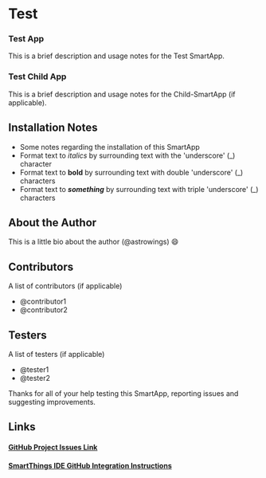 # Test

### Test App
This is a brief description and usage notes for the Test SmartApp.

### Test Child App
This is a brief description and usage notes for the Child-SmartApp (if applicable).

## Installation Notes

 * Some notes regarding the installation of this SmartApp
 * Format text to _italics_ by surrounding text with the 'underscore' (\_) character
 * Format text to __bold__ by surrounding text with double 'underscore' (\_) characters
 * Format text to ___something___ by surrounding text with triple 'underscore' (\_) characters

## About the Author
This is a little bio about the author (@astrowings) :smile:


## Contributors
A list of contributors (if applicable)
* @contributor1
* @contributor2

## Testers
A list of testers (if applicable)
* @tester1
* @tester2

Thanks for all of your help testing this SmartApp, reporting issues and suggesting improvements.

## Links
#### [GitHub Project Issues Link](https://github.com/astrowings/test/issues)

#### [SmartThings IDE GitHub Integration Instructions](http://docs.smartthings.com/en/latest/tools-and-ide/github-integration.html)


